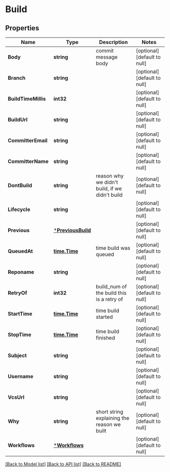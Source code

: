 # Build

## Properties
Name | Type | Description | Notes
------------ | ------------- | ------------- | -------------
**Body** | **string** | commit message body | [optional] [default to null]
**Branch** | **string** |  | [optional] [default to null]
**BuildTimeMillis** | **int32** |  | [optional] [default to null]
**BuildUrl** | **string** |  | [optional] [default to null]
**CommitterEmail** | **string** |  | [optional] [default to null]
**CommitterName** | **string** |  | [optional] [default to null]
**DontBuild** | **string** | reason why we didn&#39;t build, if we didn&#39;t build | [optional] [default to null]
**Lifecycle** | **string** |  | [optional] [default to null]
**Previous** | [***PreviousBuild**](PreviousBuild.md) |  | [optional] [default to null]
**QueuedAt** | [**time.Time**](time.Time.md) | time build was queued | [optional] [default to null]
**Reponame** | **string** |  | [optional] [default to null]
**RetryOf** | **int32** | build_num of the build this is a retry of | [optional] [default to null]
**StartTime** | [**time.Time**](time.Time.md) | time build started | [optional] [default to null]
**StopTime** | [**time.Time**](time.Time.md) | time build finished | [optional] [default to null]
**Subject** | **string** |  | [optional] [default to null]
**Username** | **string** |  | [optional] [default to null]
**VcsUrl** | **string** |  | [optional] [default to null]
**Why** | **string** | short string explaining the reason we built | [optional] [default to null]
**Workflows** | [***Workflows**](Workflows.md) |  | [optional] [default to null]

[[Back to Model list]](../README.md#documentation-for-models) [[Back to API list]](../README.md#documentation-for-api-endpoints) [[Back to README]](../README.md)


